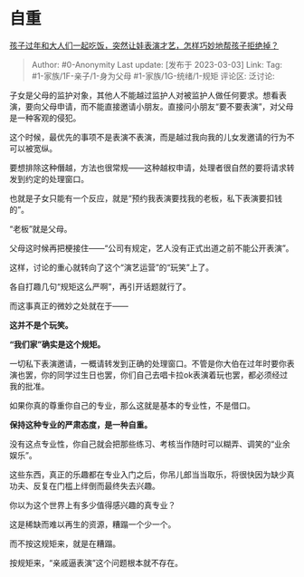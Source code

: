 # 自重
[孩子过年和大人们一起吃饭，突然让娃表演才艺，怎样巧妙地帮孩子拒绝掉？](https://www.zhihu.com/question/513840870/answer/2918887580)

> Author: #0-Anonymity
> Last update: [发布于 2023-03-03]
> Link:
> Tag: #1-家族/1F-亲子/1-身为父母 #1-家族/1G-统绪/1-规矩
> 评论区:
> 泛讨论:

子女是父母的监护对象，其他人不能越过监护人对被监护人做任何要求。想看表演，要向父母申请，而不能直接邀请小朋友。直接问小朋友“要不要表演”，对父母是一种客观的侵犯。

这个时候，最优先的事项不是表演不表演，而是越过我向我的儿女发邀请的行为不可以被宽纵。

要想排除这种僭越，方法也很常规——这种越权申请，处理者很自然的要将请求转发到约定的处理窗口。

也就是子女只能有一个反应，就是“预约我表演要找我的老板，私下表演要扣钱的”。

“老板”就是父母。

父母这时候再把梗接住——“公司有规定，艺人没有正式出道之前不能公开表演”。

这样，讨论的重心就转向了这个“演艺运营”的“玩笑”上了。

各自打趣几句“规矩这么严啊”，再引开话题就行了。

而这事真正的微妙之处就在于——

**这并不是个玩笑。**

**“我们家”确实是这个规矩。**

一切私下表演邀请，一概请转发到正确的处理窗口。不管是你大伯在过年时要你表演也罢，你的同学过生日也罢，你们自己去唱卡拉ok表演着玩也罢，都必须经过我的批准。

如果你真的尊重你自己的专业，那么这就是基本的专业性，不是借口。

**保持这种专业的严肃态度，是一种自重。**

没有这点专业性，你自己就会把那些练习、考核当作随时可以糊弄、调笑的“业余娱乐”。

这些东西，真正的乐趣都在专业入门之后，你吊儿郎当当取乐，将很快因为缺少真功夫、反复在门槛上绊倒而最终失去兴趣。

你以为这个世界上有多少值得感兴趣的真专业？

这是稀缺而难以再生的资源，糟蹋一个少一个。

而不按这规矩来，就是在糟蹋。

按规矩来，“亲戚逼表演”这个问题根本就不存在。
